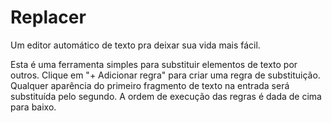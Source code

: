 # Replacer

Um editor automático de texto pra deixar sua vida mais fácil.

Esta é uma ferramenta simples para substituir elementos de texto por outros. Clique em "+ Adicionar regra" para criar uma regra de substituição. Qualquer aparência do primeiro fragmento de texto na entrada será substituída pelo segundo. A ordem de execução das regras é dada de cima para baixo. 
